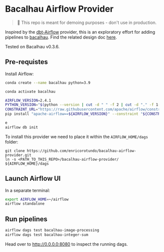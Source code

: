 # Bacalhau Airflow Provider

> :construction: This repo is meant for demoing purposes - don't use in production.

Inspired by the [dbt-Airflow](https://airflow.apache.org/docs/apache-airflow-providers-dbt-cloud/stable/_api/airflow/providers/dbt/cloud/index.html) provider, this is an exploratory effort for adding pipelines to [bacalhau](https://github.com/filecoin-project/bacalhau).
Find the related design doc [here](https://hackmd.io/@usN-geg4Q_iFcXZ-UCZpoQ/rkW5FE3Mj).

Tested on Bacalhau v0.3.6.

## Pre-requistes

Install Airflow:

```bash
conda create --name bacalhau python=3.9

conda activate bacalhau

AIRFLOW_VERSION=2.4.1
PYTHON_VERSION="$(python --version | cut -d " " -f 2 | cut -d "." -f 1-2)"
CONSTRAINT_URL="https://raw.githubusercontent.com/apache/airflow/constraints-${AIRFLOW_VERSION}/constraints-${PYTHON_VERSION}.txt"
pip install "apache-airflow==${AIRFLOW_VERSION}" --constraint "${CONSTRAINT_URL}"

e
airflow db init
```

To install this provider we need to place it within the `AIRFLOW_HOME/dags` folder:

```
git clone https://github.com/enricorotundo/bacalhau-airflow-provider.git
ln -s <PATH_TO_THIS_REPO>/bacalhau-airflow-provider/ ${AIRFLOW_HOME}/dags
```

## Launch Airflow UI

In a separate terminal:

```bash
export AIRFLOW_HOME=~/airflow
airflow standalone
```

## Run pipelines

```bash
airflow dags test bacalhau-image-processing
airflow dags test bacalhau-integer-sum
```

Head over to http://0.0.0.0:8080 to inspect the running dags.
